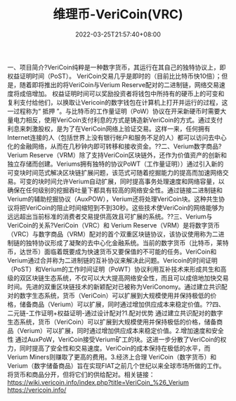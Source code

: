 ﻿---
weight: 
title: "维理币-VeriCoin(VRC)"
description: "VeriCoin纯粹是一种数字货币，其运行在其自己的独特协议上，即权益证明时间（PoST）"
date: 2022-03-25T21:57:40+08:00
lastmod: 2022-03-25T16:45:40+08:00
draft: false
authors: ["Metabd"]
featuredImage: "weilibi-vericoinvrc.webp"
link: ""
tags: ["数字代币","维理币-VeriCoin(VRC)"]
categories: ["navigation"]
navigation: ["数字代币"]
lightgallery: true
toc: true
pinned: false
recommend: false
recommend1: false
---
一、项目简介?VeriCoin纯粹是一种数字货币，其运行在其自己的独特协议上，即权益证明时间（PoST）。
VeriCoin交易几乎是即时的（目前比比特币快10倍）；但是，随着即将推出的将VeriCoin与Verium Reserve配对的二进制链，网络交易速度将成倍增加。
权益证明时间可以奖励投资者将钱包中所持有的硬币上的可变和复利支付给他们，以换取让Vericoin的数字钱包在计算机上打开并运行的过程，这一过程称为“ 抵押 ”。与比特币的工作量证明（PoW）协议在开采新硬币时需要大量电力相反，使用VeriCoin支付利息的方式是铸造新VeriCoin的方式。通过支付利息来刺激股权，是为了在VeriCoin网络上验证交易。这样一来，任何拥有Internet连接的人（包括世界上没有银行帐户和服务不足的人）都可以访问去中心化的金融网络，从而在几秒钟内即可转移和接收资金。??二、Verium数字商品?Verium Reserve（VRM）除了支持VeriCoin区块链外，还作为价值资产的创新和独立存储而创建。Veriums拥有独特的协议PoWT（工作量证明））通过引入新的可变块时间范式解决区块链扩展问题，该范式可随着挖掘能力的提高而加速网络交易。可变的块时间允许Verium自动扩展，同时提高事务处理速度和网络容量，以确保在任何级别的挖掘吞吐量下都具有较高的网络安全性。通过链接二进制链和Verium的辅助挖掘协议（AuxPOW），Verium还将处理VeriCoin块。这种共生协议将把VeriCoin的阻止时间缩短到不到30秒。这些技术使VeriCoin的网络能够为远远超出当前标准的消费者交易提供高效且可扩展的系统。??三、Verium与VeriCoin的关系?VeriCoin（VRC）和 Verium Reserve（VRM）是将数字货币（VRC）与数字商品（VRM）配对的首个双重区块链协议，该协议使用称为二进制链的独特协议形成了凝聚的去中心化金融系统。当前的数字货币（比特币，莱特币，达世币）面临着既要成为快速货币又要保值的不可能的任务。VeriCoin和Verium通过合并称为二进制链的互补协议来解决此问题。Vericoin的时间证明（PoST）和Verium的工作时间证明（PoWT）协议利用互补技术来形成共生和高级的双区块链生态系统，不仅可以大大提高网络安全性，而且可以成倍地加快交易时间。先进的双重区块链技术的新颖配对已被称为VeriConomy。通过建立共识配对的数字生态系统，货币（VeriCoin）可以扩展到大规模使用并保持极低的价格，储备商品（Verium）可以扩展，同时通过增加供应成本来稳定价值。??四、二元链-工作证明+权益证明-通过设计配对?1.配对优势
通过建立共识配对的数字生态系统，货币（VeriCoin）可以扩展到大规模使用并保持极低的价格，储备商品（Verium）可以扩展，同时通过增加供应成本来稳定价值。2.增加速度和安全性
通过AuxPoW，VeriCoin接受Verium矿工的块。这进一步分散了VeriCoin的权力，同时提高了安全性和交易速度。VeriCoin的成本保持在极低的水平，而Verium Miners则赚取了更高的费用。3.经济上合理
VeriCoin（数字货币）和Verium（数字储备商品）旨在实现FIAT之前几个世纪以来全球市场所做的工作。将货币和商品分开，但将它们的供给配对。相关链接：
https://wiki.vericoin.info/index.php?title=VeriCoin_%26_Verium
https://vericoin.info/
